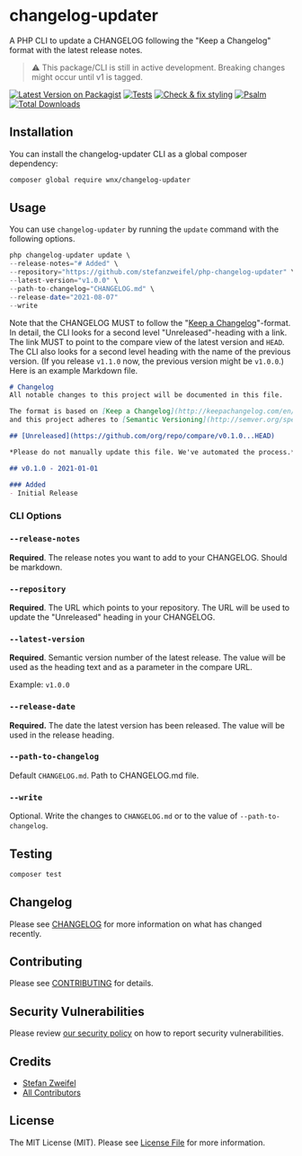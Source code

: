 # changelog-updater

A PHP CLI to update a CHANGELOG following the "Keep a Changelog" format with the latest release notes.

> ⚠️ This package/CLI is still in active development. Breaking changes might occur until v1 is tagged.

[![Latest Version on Packagist](https://img.shields.io/packagist/v/wnx/changelog-updater.svg?style=flat-square)](https://packagist.org/packages/wnx/changelog-updater)
[![Tests](https://github.com/stefanzweifel/php-changelog-updater/actions/workflows/run-tests.yml/badge.svg)](https://github.com/stefanzweifel/php-changelog-updater/actions/workflows/run-tests.yml)
[![Check & fix styling](https://github.com/stefanzweifel/php-changelog-updater/actions/workflows/php-cs-fixer.yml/badge.svg)](https://github.com/stefanzweifel/php-changelog-updater/actions/workflows/php-cs-fixer.yml)
[![Psalm](https://github.com/stefanzweifel/php-changelog-updater/actions/workflows/psalm.yml/badge.svg)](https://github.com/stefanzweifel/php-changelog-updater/actions/workflows/psalm.yml)
[![Total Downloads](https://img.shields.io/packagist/dt/wnx/changelog-updater.svg?style=flat-square)](https://packagist.org/packages/wnx/changelog-updater)


## Installation

You can install the changelog-updater CLI as a global composer dependency:

```bash
composer global require wnx/changelog-updater
```

## Usage

You can use `changelog-updater` by running the `update` command with the following options.

```php
php changelog-updater update \
--release-notes="# Added" \
--repository="https://github.com/stefanzweifel/php-changelog-updater" \
--latest-version="v1.0.0" \
--path-to-changelog="CHANGELOG.md" \
--release-date="2021-08-07"
--write
```

Note that the CHANGELOG MUST to follow the "[Keep a Changelog](https://keepachangelog.com/en/1.0.0/)"-format. In detail, the CLI looks for a second level "Unreleased"-heading with a link. The link MUST to point to the compare view of the latest version and `HEAD`.
The CLI also looks for a second level heading with the name of the previous version. (If you release `v1.1.0` now, the previous version might be `v1.0.0`.) 
Here is an example Markdown file.


```md
# Changelog
All notable changes to this project will be documented in this file.

The format is based on [Keep a Changelog](http://keepachangelog.com/en/1.0.0/)
and this project adheres to [Semantic Versioning](http://semver.org/spec/v2.0.0.html).

## [Unreleased](https://github.com/org/repo/compare/v0.1.0...HEAD)

*Please do not manually update this file. We've automated the process.*

## v0.1.0 - 2021-01-01

### Added
- Initial Release
```

### CLI Options

### `--release-notes`
**Required**. The release notes you want to add to your CHANGELOG. Should be markdown.

### `--repository`
**Required**. The URL which points to your repository. The URL will be used to update the "Unreleased" heading in your CHANGELOG.

### `--latest-version`
**Required**. Semantic version number of the latest release. The value will be used as the heading text and as a parameter in the compare URL.

Example: `v1.0.0`

### `--release-date`
**Required.** The date the latest version has been released. The value will be used in the release heading.


### `--path-to-changelog`
Default `CHANGELOG.md`. Path to CHANGELOG.md file.

### `--write`
Optional. Write the changes to `CHANGELOG.md` or to the value of `--path-to-changelog`.

## Testing

```bash
composer test
```

## Changelog

Please see [CHANGELOG](CHANGELOG.md) for more information on what has changed recently.

## Contributing

Please see [CONTRIBUTING](.github/CONTRIBUTING.md) for details.

## Security Vulnerabilities

Please review [our security policy](../../security/policy) on how to report security vulnerabilities.

## Credits

- [Stefan Zweifel](https://github.com/stefanzweifel)
- [All Contributors](../../contributors)

## License

The MIT License (MIT). Please see [License File](LICENSE.md) for more information.
